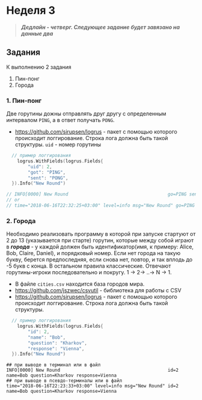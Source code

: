 # Неделя 3

> ***Дедлайн - четверг. Следующее задание будет завязано на данные два***

## Задания

К выполнению 2 задания

1. Пин-понг
2. Города

### 1. Пин-понг

Две горутины дожны отправлять друг другу с определенным интервалом  `PING`, а в ответ получать `PONG`.

- https://github.com/sirupsen/logrus -  пакет с помощью которого происходит логгирование. Строка лога должна быть такой структуры. `uid` - номер горутины


```go
  // пример логгирования
	logrus.WithFields(logrus.Fields{
		"uid": 2,
		"got": "PING",
		"sent": "PONG",
  }).Info("New Round")

// INFO[0000] New Round                                     go=PING sent=PONG uid=2
// or
// time="2018-06-16T22:32:25+03:00" level=info msg="New Round" go=PING sent=PONG uid=2
```

### 2. Города

Необходимо реализовать программу в которой при запуске стартуют от 2 до 13 (указывается при старте) горутин, которые между собой играют в ***города*** - у каждой должен быть идентификатор(имя, к примеру: Alice, Bob, Claire, Daniel), и порядковый номер. Если нет города на такую букву, берется предпоследняя, если снова нет, повтор, и так вплодь до -5 букв с конца. В остальном правила классические. Отвечают горутины-игроки последовательно и покругу. 1 -> 2-> ..-> N -> 1. 

- В файле `cities.csv` находится база городов мира.
- https://github.com/jszwec/csvutil - библиотека для работы с CSV 
- https://github.com/sirupsen/logrus -  пакет с помощью которого происходит логгирование. Строка лога должна быть такой структуры.

```go
  // пример логгирования
	logrus.WithFields(logrus.Fields{
		"id": 2,
		"name": "Bob",
		"question": "Kharkov",
		"response": "Vienna",
  }).Info("New Round")
```

```
## при выводе в терминал или в файл
INFO[0000] New Round                                        id=2 name=Bob question=Kharkov response=Vienna
## при выводе в псевдо-терминалы или в файл
time="2018-06-16T22:23:33+03:00" level=info msg="New Round" id=2 name=Bob question=Kharkov response=Vienna
```